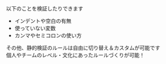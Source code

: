 以下のことを検証したりできます

- インデントや空白の有無
- 使っていない変数
- カンマやセミコロンの使い方

その他、静的検証のルールは自由に切り替え＆カスタムが可能です  
個人やチームのレベル・文化にあったルールづくりが可能！